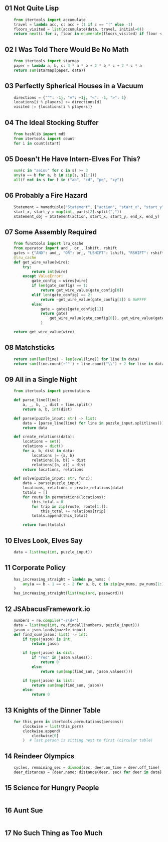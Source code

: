 ## 01 Not Quite Lisp
```python
    from itertools import accumulate
    travel = lambda acc, c: acc + (1 if c == "(" else -1)
    floors_visited = list(accumulate(data, travel, initial=0))
    return next(i for i, floor in enumerate(floors_visited) if floor < 0)
```

## 02 I Was Told There Would Be No Math
```python
    from itertools import starmap
    paper = lambda a, b, c: 3 * a * b + 2 * b * c + 2 * c * a
    return sum(starmap(paper, data))
```

## 03 Perfectly Spherical Houses in a Vacuum
```python
    directions = {"^": -1j, "v": +1j, "<": -1, ">": 1}
    locations[i % players] += directions[d]
    visited |= {locations[i % players]}
```

## 04 The Ideal Stocking Stuffer
```python
    from hashlib import md5
    from itertools import count
    for i in count(start)
```

## 05 Doesn't He Have Intern-Elves For This?
```python
    sum(c in "aeiou" for c in s) >= 3
    any(a == b for a, b in zip(s, s[1:]))
    all(f not in s for f in ("ab", "cd", "pq", "xy"))
```

## 06 Probably a Fire Hazard
```python
    Statement = namedtuple("Statement", ["action", "start_x", "start_y", "end_x", "end_y"])
    start_x, start_y = map(int, parts[2].split(","))
    statement_obj = Statement(action, start_x, start_y, end_x, end_y)
```

## 07 Some Assembly Required
```python
    from functools import lru_cache
    from operator import and_, or_, lshift, rshift
    gates = {"AND": and_, "OR": or_, "LSHIFT": lshift, "RSHIFT": rshift}
    @lru_cache
    def get_wire_value(wire):
        try:
            return int(wire)
        except ValueError:
            gate_config = wires[wire]
            if len(gate_config) == 1:
                return get_wire_value(gate_config[0])
            elif len(gate_config) == 2:
                return ~get_wire_value(gate_config[1]) & 0xFFFF
            else:
                gate = gates[gate_config[1]]
                return gate(
                    get_wire_value(gate_config[0]), get_wire_value(gate_config[2])
                )

    return get_wire_value(wire)        
```

## 08 Matchsticks
```python
    return sum(len(line) - len(eval(line)) for line in data)
    return sum(line.count(r'"') + line.count("\\") + 2 for line in data)
```

## 09 All in a Single Night
```python
    from itertools import permutations

    def parse_line(line):
        a, _, b, _, dist = line.split()
        return a, b, int(dist)

    def parse(puzzle_input: str) -> list:
        data = [parse_line(line) for line in puzzle_input.splitlines()]
        return data

    def create_relations(data):
        locations = set()
        relations = dict()
        for a, b, dist in data:
            locations |= {a, b}
            relations[(a, b)] = dist
            relations[(b, a)] = dist
        return locations, relations

    def solve(puzzle_input: str, func):
        data = parse(puzzle_input)
        locations, relations = create_relations(data)
        totals = []
        for route in permutations(locations):
            this_total = 0
            for trip in zip(route, route[1:]):
                this_total += relations[trip]
            totals.append(this_total)

        return func(totals)
```

## 10 Elves Look, Elves Say
```python
    data = list(map(int, puzzle_input))
```

## 11 Corporate Policy
```python
    has_increasing_straight = lambda pw_nums: (
        any(a == b - 1 == c - 2 for a, b, c in zip(pw_nums, pw_nums[1:], pw_nums[2:]))
    )
    has_increasing_straight(list(map(ord, password)))
```

## 12 JSAbacusFramework.io
```python
    numbers = re.compile("-?\d+")
    data = list(map(int, re.findall(numbers, puzzle_input)))
    jason = json.loads(puzzle_input)
    def find_sum(jason: list) -> int:
        if type(jason) is int:
            return jason

        if type(jason) is dict:
            if "red" in jason.values():
                return 0
            else:
                return sum(map(find_sum, jason.values()))

        if type(jason) is list:
            return sum(map(find_sum, jason))
        else:
            return 0    
```

## 13 Knights of the Dinner Table
```python
    for this_perm in itertools.permutations(persons):
        clockwise = list(this_perm)
        clockwise.append(
            clockwise[0]
        )  # last person is sitting next to first (circular table)   
```

## 14 Reindeer Olympics
```python
    cycles, remaining_sec = divmod(sec, deer.on_time + deer.off_time)
    deer_distances = {deer.name: distance(deer, sec) for deer in data}
```

## 15 Science for Hungry People
```python

```

## 16 Aunt Sue
```python

```

## 17 No Such Thing as Too Much
```python

```